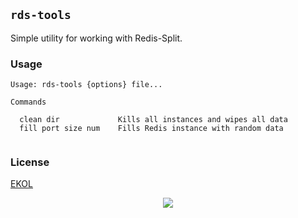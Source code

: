 ## `rds-tools`

Simple utility for working with Redis-Split.

### Usage

```
Usage: rds-tools {options} file...

Commands

  clean dir             Kills all instances and wipes all data
  fill port size num    Fills Redis instance with random data


```

### License

[EKOL](https://essentialkaos.com/ekol)

<p align="center"><a href="https://essentialkaos.com"><img src="https://gh.kaos.st/ekgh.svg"/></a></p>
